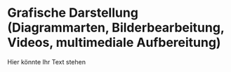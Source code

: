 # Grafische Darstellung (Diagrammarten, Bilderbearbeitung, Videos, multimediale Aufbereitung)

Hier könnte Ihr Text stehen